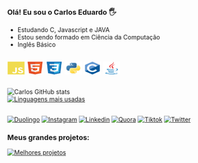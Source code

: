 
### Olá! Eu sou o Carlos Eduardo 🖐️
  - Estudando C, Javascript e JAVA
  - Estou sendo formado em Ciência da Computação
  - Inglês Básico

<div style="display: inline_block"><br>
  <img align="center" alt="Carlos-Js" height="30" width="40" src="https://raw.githubusercontent.com/devicons/devicon/master/icons/javascript/javascript-plain.svg">
  <img align="center" alt="Carlos-HTML" height="30" width="40" src="https://raw.githubusercontent.com/devicons/devicon/master/icons/html5/html5-original.svg">
  <img align="center" alt="Carlos-CSS" height="30" width="40" src="https://raw.githubusercontent.com/devicons/devicon/master/icons/css3/css3-original.svg">
  <img align="center" alt="Carlos-Python" height="30" width="40" src="https://raw.githubusercontent.com/devicons/devicon/master/icons/python/python-original.svg">
  <img align="center" alt="Carlos-Csharp" height="30" width="40" src="https://raw.githubusercontent.com/devicons/devicon/master/icons/c/c-original.svg">
  <img align="center" alt="Carlos-Java" height="30" width="40" src="https://raw.githubusercontent.com/devicons/devicon/master/icons/java/java-original.svg">
</div>
<br>

![Carlos GitHub stats](https://github-readme-stats.vercel.app/api?username=Carlos-Eduardo18&show_icons=true&theme=tokyonight) <br>
[![Linguagens mais usadas](https://github-readme-stats.vercel.app/api/top-langs/?username=Carlos-Eduardo18&layout=donut)](https://github.com/Carlos-Eduardo18/github-readme-stats)

##
[![Duolingo](https://img.shields.io/badge/Duolingo-58CC02?style=for-the-badge&logo=Duolingo&logoColor=white)](https://www.duolingo.com/profile/CarlosEduardo323)
[![Instagram](https://img.shields.io/badge/Instagram-E4405F?style=for-the-badge&logo=instagram&logoColor=white)](https://www.instagram.com/carlosconnection4/)
[![Linkedin](https://img.shields.io/badge/LinkedIn-0077B5?style=for-the-badge&logo=linkedin&logoColor=white)](https://www.linkedin.com/in/carlos-eduardo-09a050212/)
[![Quora](https://img.shields.io/badge/Quora-%23B92B27.svg?&style=for-the-badge&logo=Quora&logoColor=white)](https://pt.quora.com/profile/Carlos-Morais-70)
[![Tiktok](https://img.shields.io/badge/TikTok-000000?style=for-the-badge&logo=tiktok&logoColor=white)](https://www.tiktok.com/@carlosconnection)
[![Twitter](https://img.shields.io/badge/Twitter-1DA1F2?style=for-the-badge&logo=twitter&logoColor=white)](https://x.com/c4rlcmconnect4)

### Meus grandes projetos:
[![Melhores projetos](https://github-readme-stats.vercel.app/api/pin/?username=Carlos-Eduardo18)](https://github.com/Carlos-Eduardo18/Projeto-Pessoal)

